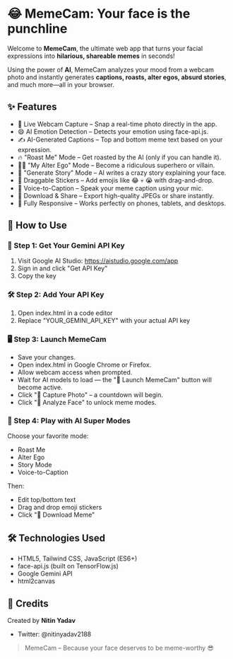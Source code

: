 # 😂 MemeCam: Your face is the punchline

Welcome to **MemeCam**, the ultimate web app that turns your facial expressions into **hilarious, shareable memes** in seconds!

Using the power of **AI**, MemeCam analyzes your mood from a webcam photo and instantly generates **captions, roasts, alter egos, absurd stories**, and much more—all in your browser.

## ✨ Features

- 📸 Live Webcam Capture – Snap a real-time photo directly in the app.
- 😄 AI Emotion Detection – Detects your emotion using face-api.js.
- ✍️ AI-Generated Captions – Top and bottom meme text based on your expression.
- 🔥 "Roast Me" Mode – Get roasted by the AI (only if you can handle it).
- 🦸‍♀️ "My Alter Ego" Mode – Become a ridiculous superhero or villain.
- 📜 "Generate Story" Mode – AI writes a crazy story explaining your face.
- 🤡 Draggable Stickers – Add emojis like 😂 💀 😭 with drag-and-drop.
- 🎤 Voice-to-Caption – Speak your meme caption using your mic.
- 💾 Download & Share – Export high-quality JPEGs or share instantly.
- 📱 Fully Responsive – Works perfectly on phones, tablets, and desktops.

## 🚀 How to Use

### 🧪 Step 1: Get Your Gemini API Key

1. Visit Google AI Studio: https://aistudio.google.com/app
2. Sign in and click "Get API Key"
3. Copy the key

### 🛠 Step 2: Add Your API Key

1. Open index.html in a code editor
2. Replace "YOUR_GEMINI_API_KEY" with your actual API key

### 🖥 Step 3: Launch MemeCam

- Save your changes.
- Open index.html in Google Chrome or Firefox.
- Allow webcam access when prompted.
- Wait for AI models to load — the "🚀 Launch MemeCam" button will become active.
- Click "📸 Capture Photo" – a countdown will begin.
- Click "🧠 Analyze Face" to unlock meme modes.

### 🤹 Step 4: Play with AI Super Modes

Choose your favorite mode:

- Roast Me
- Alter Ego
- Story Mode
- Voice-to-Caption

Then:

- Edit top/bottom text
- Drag and drop emoji stickers
- Click "💾 Download Meme"

## 🛠️ Technologies Used

- HTML5, Tailwind CSS, JavaScript (ES6+)
- face-api.js (built on TensorFlow.js)
- Google Gemini API
- html2canvas

## 👤 Credits

Created by **Nitin Yadav**

- Twitter: @nitinyadav2188

> MemeCam – Because your face deserves to be meme-worthy 😎
